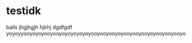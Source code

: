 # testidk
balls
jhgjhgjh
hjkhj
dgdfgdf
yoyoyyooyoyoyooyooyoyoyoyoyoyooyooyooyoyooyooyooyoyooyooyooyo
